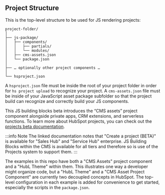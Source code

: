 ## Project Structure

This is the top-level structure to be used for JS rendering projects:

```
project-folder/
│
├── js-package/
│   ├── components/
│   │   ├── partials/
│   │   └── modules/
│   ├── cms-assets.json
│   └── package.json
│
├── … optionally other project components …
│
└── hsproject.json
```

A `hsproject.json` file must be inside the root of your project folder in order for `hs project upload` to recognize your project. A `cms-assets.json` file must be inside of your JavaScript asset package subfolder so that the project build can recognize and correctly build your JS components.

This JS building blocks beta introduces the “CMS assets” project component alongside private apps, CRM extensions, and serverless functions. To learn more about HubSpot projects, you can check out the [projects beta documentation](https://developers.hubspot.com/docs/platform/build-and-deploy-using-hubspot-projects).

:::info Note
The linked documentation notes that "Create a project (BETA)" is available for "Sales Hub" and "Service Hub" enterprise. JS Building Blocks within the CMS is available for all tiers and therefore so is use of the Projects system to support them.
:::

The examples in this repo have both a "CMS Assets" project component and a "HubL Theme" within them. This illustrates one way a developer might organize code, but a "HubL Theme" and a "CMS Asset Project Component" are currently two decoupled concepts in HubSpot. The top-level configuration in each example is added for convenience to get started, especially the scripts in the `package.json`.
